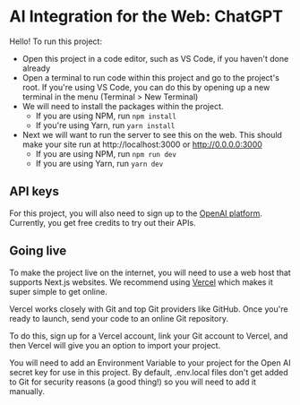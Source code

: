 # AI Integration for the Web: ChatGPT 

Hello! To run this project:

- Open this project in a code editor, such as VS Code, if you haven't done already
- Open a terminal to run code within this project and go to the project's root. If you're using VS Code, you can do this by opening up a new terminal in the menu (Terminal > New Terminal)
- We will need to install the packages within the project.
  - If you are using NPM, run `npm install`
  - If you're using Yarn, run `yarn install`
- Next we will want to run the server to see this on the web. This should make your site run at http://localhost:3000 or http://0.0.0.0:3000
  - If you are using NPM, run `npm run dev`
  - If you are using Yarn, run `yarn dev`



## API keys

For this project, you will also need to sign up to the [OpenAI platform](https://platform.openai.com). Currently, you get free credits to try out their APIs.

## Going live

To make the project live on the internet, you will need to use a web host that supports Next.js websites. We recommend using [Vercel](https://vercel.com) which makes it super simple to get online.

Vercel works closely with Git and top Git providers like GitHub. Once you're ready to launch, send your code to an online Git repository.

To do this, sign up for a Vercel account, link your Git account to Vercel, and then Vercel will give you an option to import your project.

You will need to add an Environment Variable to your project for the Open AI secret key for use in this project. By default, .env.local files don't get added to Git for security reasons (a good thing!) so you will need to add it manually.
